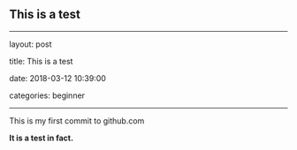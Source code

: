 ## This is a test ##

---

layout:	post

title: 	This is a test

date: 	2018-03-12 10:39:00

categories:	beginner

---



This is my first commit to github.com

**It is a test in fact.**



